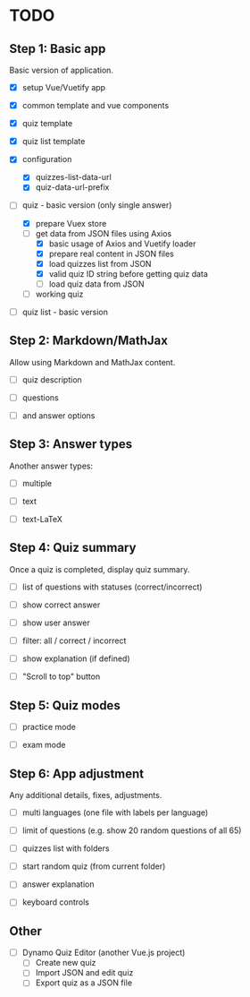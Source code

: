 # TODO


## Step 1: Basic app

Basic version of application.

- [x] setup Vue/Vuetify app
- [x] common template and vue components
- [x] quiz template
- [x] quiz list template
- [x] configuration
    - [x] quizzes-list-data-url
    - [x] quiz-data-url-prefix
- [ ] quiz - basic version (only single answer)
    - [x] prepare Vuex store
    - [ ] get data from JSON files using Axios
        - [x] basic usage of Axios and Vuetify loader
        - [x] prepare real content in JSON files
        - [x] load quizzes list from JSON
        - [x] valid quiz ID string before getting quiz data
        - [ ] load quiz data from JSON
    - [ ] working quiz
- [ ] quiz list - basic version


## Step 2: Markdown/MathJax

Allow using Markdown and MathJax content.

- [ ] quiz description
- [ ] questions
- [ ] and answer options


## Step 3: Answer types

Another answer types:

- [ ] multiple
- [ ] text
- [ ] text-LaTeX


## Step 4: Quiz summary

Once a quiz is completed, display quiz summary.

- [ ] list of questions with statuses (correct/incorrect)
- [ ] show correct answer
- [ ] show user answer
- [ ] filter: all / correct / incorrect
- [ ] show explanation (if defined)
- [ ] "Scroll to top" button


## Step 5: Quiz modes

- [ ] practice mode
- [ ] exam mode


## Step 6: App adjustment

Any additional details, fixes, adjustments.

- [ ] multi languages (one file with labels per language)
- [ ] limit of questions (e.g. show 20 random questions of all 65)
- [ ] quizzes list with folders
- [ ] start random quiz (from current folder)
- [ ] answer explanation
- [ ] keyboard controls


## Other

- [ ] Dynamo Quiz Editor (another Vue.js project)
    - [ ] Create new quiz
    - [ ] Import JSON and edit quiz
    - [ ] Export quiz as a JSON file
